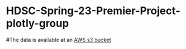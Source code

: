 # HDSC-Spring-23-Premier-Project-plotly-group

#The data is available at an [AWS s3 bucket](https://github-data-bucket.s3.amazonaws.com/chronic_kidney_disease.csv)
